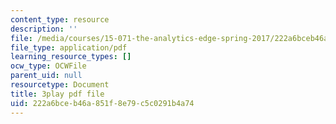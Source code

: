```yaml
---
content_type: resource
description: ''
file: /media/courses/15-071-the-analytics-edge-spring-2017/222a6bceb46a851f8e79c5c0291b4a74_ww-S4khiumM.pdf
file_type: application/pdf
learning_resource_types: []
ocw_type: OCWFile
parent_uid: null
resourcetype: Document
title: 3play pdf file
uid: 222a6bce-b46a-851f-8e79-c5c0291b4a74
---
```

